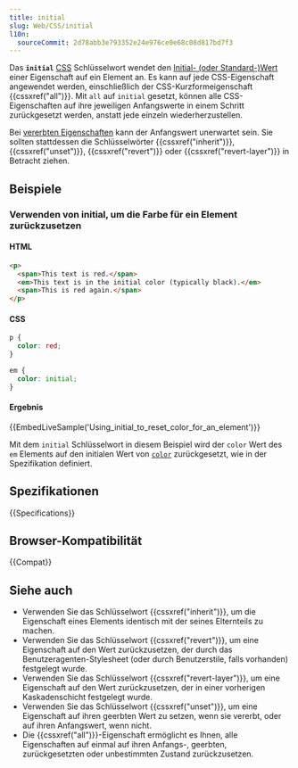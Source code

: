 ```yaml
---
title: initial
slug: Web/CSS/initial
l10n:
  sourceCommit: 2d78abb3e793352e24e976ce0e68c08d817bd7f3
---
```


Das **`initial`** [CSS](/de/docs/Web/CSS) Schlüsselwort wendet den [Initial- (oder Standard-)Wert](/de/docs/Web/CSS/CSS_cascade/Value_processing#initial_value) einer Eigenschaft auf ein Element an. Es kann auf jede CSS-Eigenschaft angewendet werden, einschließlich der CSS-Kurzformeigenschaft {{cssxref("all")}}. Mit `all` auf `initial` gesetzt, können alle CSS-Eigenschaften auf ihre jeweiligen Anfangswerte in einem Schritt zurückgesetzt werden, anstatt jede einzeln wiederherzustellen.

Bei [vererbten Eigenschaften](/de/docs/Web/CSS/CSS_cascade/Inheritance#inherited_properties) kann der Anfangswert unerwartet sein. Sie sollten stattdessen die Schlüsselwörter {{cssxref("inherit")}}, {{cssxref("unset")}}, {{cssxref("revert")}} oder {{cssxref("revert-layer")}} in Betracht ziehen.

## Beispiele

### Verwenden von initial, um die Farbe für ein Element zurückzusetzen

#### HTML

```html
<p>
  <span>This text is red.</span>
  <em>This text is in the initial color (typically black).</em>
  <span>This is red again.</span>
</p>
```

#### CSS

```css
p {
  color: red;
}

em {
  color: initial;
}
```

#### Ergebnis

{{EmbedLiveSample('Using_initial_to_reset_color_for_an_element')}}

Mit dem `initial` Schlüsselwort in diesem Beispiel wird der `color` Wert des `em` Elements auf den initialen Wert von [`color`](/de/docs/Web/CSS/Reference/Properties/color#formal_definition) zurückgesetzt, wie in der Spezifikation definiert.

## Spezifikationen

{{Specifications}}

## Browser-Kompatibilität

{{Compat}}

## Siehe auch

- Verwenden Sie das Schlüsselwort {{cssxref("inherit")}}, um die Eigenschaft eines Elements identisch mit der seines Elternteils zu machen.
- Verwenden Sie das Schlüsselwort {{cssxref("revert")}}, um eine Eigenschaft auf den Wert zurückzusetzen, der durch das Benutzeragenten-Stylesheet (oder durch Benutzerstile, falls vorhanden) festgelegt wurde.
- Verwenden Sie das Schlüsselwort {{cssxref("revert-layer")}}, um eine Eigenschaft auf den Wert zurückzusetzen, der in einer vorherigen Kaskadenschicht festgelegt wurde.
- Verwenden Sie das Schlüsselwort {{cssxref("unset")}}, um eine Eigenschaft auf ihren geerbten Wert zu setzen, wenn sie vererbt, oder auf ihren Anfangswert, wenn nicht.
- Die {{cssxref("all")}}-Eigenschaft ermöglicht es Ihnen, alle Eigenschaften auf einmal auf ihren Anfangs-, geerbten, zurückgesetzten oder unbestimmten Zustand zurückzusetzen.
